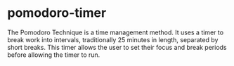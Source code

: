 # pomodoro-timer

The Pomodoro Technique is a time management method. It uses a timer to break work into intervals, traditionally 25 minutes in length, separated by short breaks.
This timer allows the user to set their focus and break periods before allowing the timer to run. 
